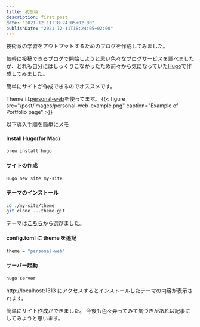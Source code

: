 ```yaml
---
title: 初投稿
description: first post
date: "2021-12-11T18:24:05+02:00"
publishDate: "2021-12-11T18:24:05+02:00"
---
```


技術系の学習をアウトプットするためのブログを作成してみました。

気軽に投稿できるブログで開始しようと思い色々なブログサービスを調べましたが、どれも自分にはしっくりこなかったため前々から気になっていた[Hugo](https://gohugo.io/)で作成してみました。

簡単にサイトが作成できるのでオススメです。

Theme は[personal-web](https://github.com/bjacquemet/personal-web)を使ってます。
{{< figure src="/post/images/personal-web-example.png" caption="Example of Portfolio page" >}}

以下導入手順を簡単にメモ

#### Install Hugo(for Mac)

```bash
brew install hugo
```

#### サイトの作成

```bash
Hugo new site my-site
```

#### テーマのインストール

```bash
cd ./my-site/theme
git clone ...theme.git
```

テーマは[こちら](https://themes.gohugo.io/)から選びました。

#### config.toml に theme を追記

```bash
theme = "personal-web"
```

#### サーバー起動

```bash
hugo server
```

http://localhost:1313 にアクセスするとインストールしたテーマの内容が表示されます。

簡単にサイト作成ができました。
今後も色々弄ってみて気づきがあれば記事にしてみようと思います。
